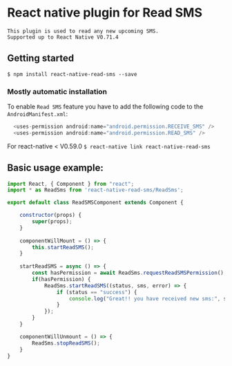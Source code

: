 # React native plugin for Read SMS
	This plugin is used to read any new upcoming SMS. 
	Supported up to React Native V0.71.4

## Getting started

`$ npm install react-native-read-sms --save`

### Mostly automatic installation

To enable `Read SMS` feature you have to add the following code to the `AndroidManifest.xml`:

```java
  <uses-permission android:name="android.permission.RECEIVE_SMS" />
  <uses-permission android:name="android.permission.READ_SMS" />
```

For react-native < V0.59.0
`$ react-native link react-native-read-sms`


## Basic usage example:

```javascript
import React, { Component } from "react";
import * as ReadSms from 'react-native-read-sms/ReadSms';

export default class ReadSMSComponent extends Component {

	constructor(props) {
	    super(props);
	}
  
	componentWillMount = () => {
	    this.startReadSMS();
	}
	
	startReadSMS = async () => {
	    const hasPermission = await ReadSms.requestReadSMSPermission();
	    if(hasPermission) {
	        ReadSms.startReadSMS((status, sms, error) => {
	            if (status == "success") {
	                console.log("Great!! you have received new sms:", sms);
	            }
	        });
	    }
	}

	componentWillUnmount = () => {
	    ReadSms.stopReadSMS();
	}
}
```
